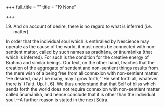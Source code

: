 +++
full_title = ""
title = "19 None"

+++


19. And on account of desire, there is no regard to what is inferred (i.e. matter).

In order that the individual soul which is enthralled by Nescience may operate as the cause of the world, it must needs be connected with non-sentient matter, called by such names as pradhāna, or ānumānika (that which is inferred). For such is the condition for the creative energy of Brahmā and similar beings. Our text, on the other hand, teaches that the creation of the aggregate of sentient and non-sentient things results from the mere wish of a being free from all connexion with non-sentient matter, 'He desired, may I be many, may I grow forth;' 'He sent forth all, whatever there is' (Taitt. Up. II, 6). We thus understand that that Self of bliss which sends forth the world does not require connexion with non-sentient matter called ānumānika, and hence conclude that it is other than the individual soul.--A further reason is stated in the next Sūtra.

